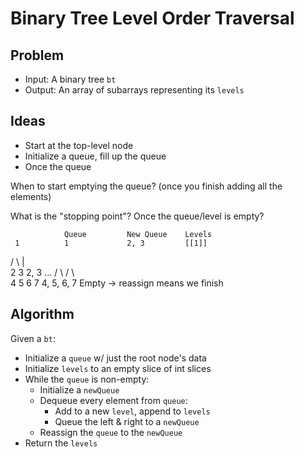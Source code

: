 # Binary Tree Level Order Traversal

## Problem

- Input: A binary tree `bt`
- Output: An array of subarrays representing its `levels`

## Ideas

- Start at the top-level node
- Initialize a queue, fill up the queue
- Once the queue 

When to start emptying the queue? (once you finish adding all the elements)

What is the "stopping point"? Once the queue/level is empty?

                Queue         New Queue    Levels 
     1          1             2, 3         [[1]]
   /   \        | \
  2     3       2, 3          ...
 / \   / \     
4  5  6   7     4, 5, 6, 7    Empty -> reassign means we finish


## Algorithm

Given a `bt`:
- Initialize a `queue` w/ just the root node's data
- Initialize `levels` to an empty slice of int slices
- While the `queue` is non-empty:
  - Initialize a `newQueue`
  - Dequeue every element from `queue`:
    - Add to a new `level`, append to `levels`
    - Queue the left & right to a `newQueue`
  - Reassign the `queue` to the `newQueue`
- Return the `levels`